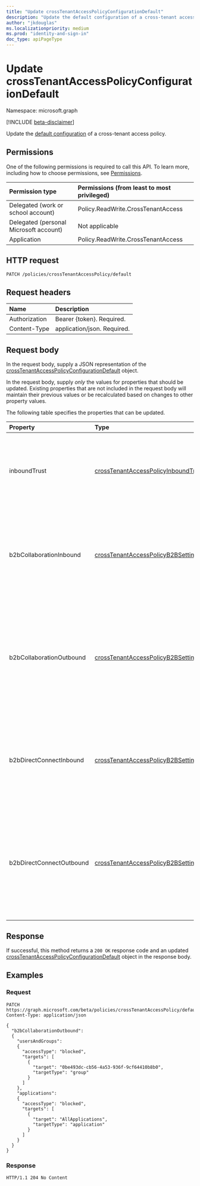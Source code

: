 ```yaml
---
title: "Update crossTenantAccessPolicyConfigurationDefault"
description: "Update the default configuration of a cross-tenant access policy."
author: "jkdouglas"
ms.localizationpriority: medium
ms.prod: "identity-and-sign-in"
doc_type: apiPageType
---
```


# Update crossTenantAccessPolicyConfigurationDefault

Namespace: microsoft.graph

[!INCLUDE [beta-disclaimer](../../includes/beta-disclaimer.md)]

Update the [default configuration](../resources/crosstenantaccesspolicyconfigurationdefault.md) of a cross-tenant access policy.

## Permissions

One of the following permissions is required to call this API. To learn more, including how to choose permissions, see [Permissions](/graph/permissions-reference).

|Permission type|Permissions (from least to most privileged)|
|:---|:---|
|Delegated (work or school account)|Policy.ReadWrite.CrossTenantAccess|
|Delegated (personal Microsoft account)|Not applicable|
|Application|Policy.ReadWrite.CrossTenantAccess|

## HTTP request

<!-- {
  "blockType": "ignored"
}
-->

``` http
PATCH /policies/crossTenantAccessPolicy/default
```

## Request headers

|Name|Description|
|:---|:---|
|Authorization|Bearer {token}. Required.|
|Content-Type|application/json. Required.|

## Request body

In the request body, supply a JSON representation of the [crossTenantAccessPolicyConfigurationDefault](../resources/crosstenantaccesspolicyconfigurationdefault.md) object.

In the request body, supply *only* the values for properties that should be updated. Existing properties that are not included in the request body will maintain their previous values or be recalculated based on changes to other property values.

The following table specifies the properties that can be updated.

|Property|Type|Description|
|:---|:---|:---|
| inboundTrust | [crossTenantAccessPolicyInboundTrust](../resources/crosstenantaccesspolicyinboundtrust.md) | Determines the default configuration for trusting other conditional access claims from external Azure AD organizations. |
| b2bCollaborationInbound | [crossTenantAccessPolicyB2BSetting](../resources/crosstenantaccesspolicyb2bsetting.md) | Defines your default configuration for users from other organizations accessing your resources via Azure AD B2B collaboration. |
| b2bCollaborationOutbound | [crossTenantAccessPolicyB2BSetting](../resources/crosstenantaccesspolicyb2bsetting.md) | Defines your default configuration for users in your organization going outbound to access resources in another organization via Azure AD B2B collaboration. |
| b2bDirectConnectInbound | [crossTenantAccessPolicyB2BSetting](../resources/crosstenantaccesspolicyb2bsetting.md) | Defines your default configuration for users from other organizations accessing your resources via Azure AD B2B Direct Connect. |
| b2bDirectConnectOutbound | [crossTenantAccessPolicyB2BSetting](../resources/crosstenantaccesspolicyb2bsetting.md) | Defines your default configuration for users in your organization going outbound to access resources in another organization via Azure AD B2B Direct Connect. |

## Response

If successful, this method returns a `200 OK` response code and an updated [crossTenantAccessPolicyConfigurationDefault](../resources/crosstenantaccesspolicyconfigurationdefault.md) object in the response body.

## Examples

### Request

<!-- {
  "blockType": "request",
  "name": "update_crosstenantaccesspolicyconfigurationdefault"
}
-->

``` http
PATCH https://graph.microsoft.com/beta/policies/crossTenantAccessPolicy/default
Content-Type: application/json

{
  "b2bCollaborationOutbound":
  {
    "usersAndGroups":
    {
      "accessType": "blocked",
      "targets": [
        {
          "target": "0be493dc-cb56-4a53-936f-9cf64410b8b0",
          "targetType": "group"
        }
      ]
    },
    "applications":
    {
      "accessType": "blocked",
      "targets": [
        {
          "target": "AllApplications",
          "targetType": "application"
        }
      ]
    }
  }
}
```

### Response

<!-- {
  "blockType": "response",
  "truncated": true
}
-->

``` http
HTTP/1.1 204 No Content
```
